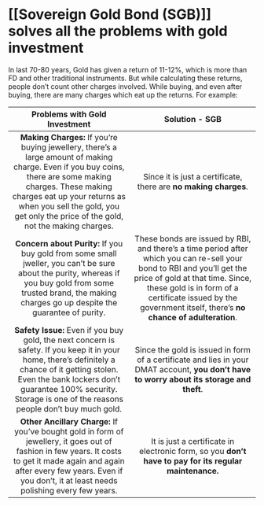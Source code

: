 # [[Sovereign Gold Bond (SGB)]] solves all the problems with gold investment

In last 70-80 years, Gold has given a return of 11-12%, which is more than FD and other traditional instruments. But while calculating these returns, people don’t count other charges involved.  While buying, and even after buying, there are many charges which eat up the returns. For example:

|                                                                                                                          Problems with Gold Investment                                                                                                                         |                                                                                                                               Solution - SGB                                                                                                                               |
|:------------------------------------------------------------------------------------------------------------------------------------------------------------------------------------------------------------------------------------------------------------------------------:|:--------------------------------------------------------------------------------------------------------------------------------------------------------------------------------------------------------------------------------------------------------------------------:|
| **Making Charges:** If you’re buying jewellery, there’s a large amount of making charge. Even if you buy coins, there are some making charges. These making charges eat up your returns as when you sell the gold, you get only the price of the gold, not the making charges. | Since it is just a certificate, there are **no making charges**.                                                                                                                                                                                                           |
| **Concern about Purity:** If you buy gold from some small jweller, you can’t be sure about the purity, whereas if you buy gold from some trusted brand, the making charges go up despite the guarantee of purity.                                                              | These bonds are issued by RBI, and there’s a time period after which you can re-sell your bond to RBI and you’ll get the price of gold at that time. Since, these gold is in form of a certificate issued by the government itself, there’s **no chance of adulteration**. |
| **Safety Issue:** Even if you buy gold, the next concern is safety. If you keep it in your home, there’s definitely a chance of it getting stolen. Even the bank lockers don’t guarantee 100% security. Storage is one of the reasons people don’t buy much gold.              | Since the gold is issued in form of a certificate and lies in your DMAT account, **you don’t have to worry about its storage and theft**.                                                                                                                                  |
| **Other Ancillary Charge:** If you’ve bought gold in form of jewellery, it goes out of fashion in few years. It costs to get it made again and again after every few years. Even if you don’t, it at least needs polishing every few years.                                    | It is just a certificate in electronic form, so you **don’t have to pay for its regular maintenance.**                                                                                                                                                                     |
